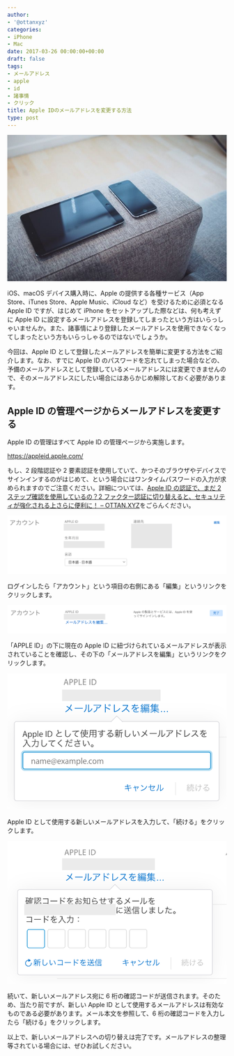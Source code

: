 ```yaml
---
author:
- '@ottanxyz'
categories:
- iPhone
- Mac
date: 2017-03-26 00:00:00+00:00
draft: false
tags:
- メールアドレス
- apple
- id
- 諸事情
- クリック
title: Apple IDのメールアドレスを変更する方法
type: post
---
```


![](170326-58d722f6c3aa9.jpg)

iOS、macOS デバイス購入時に、Apple の提供する各種サービス（App Store、iTunes Store、Apple Music、iCloud など）を受けるために必須となる Apple ID ですが、はじめて iPhone をセットアップした際などは、何も考えずに Apple ID に設定するメールアドレスを登録してしまったという方はいらっしゃいませんか。また、諸事情により登録したメールアドレスを使用できなくなってしまったという方もいらっしゃるのではないでしょうか。

今回は、Apple ID として登録したメールアドレスを簡単に変更する方法をご紹介します。なお、すでに Apple ID のパスワードを忘れてしまった場合などの、予備のメールアドレスとして登録しているメールアドレスには変更できませんので、そのメールアドレスにしたい場合にはあらかじめ解除しておく必要があります。

## Apple ID の管理ページからメールアドレスを変更する

Apple ID の管理はすべて Apple ID の管理ページから実施します。

https://appleid.apple.com/

もし、2 段階認証や 2 要素認証を使用していて、かつそのブラウザやデバイスでサインインするのがはじめて、という場合にはワンタイムパスワードの入力が求められますのでご注意ください。詳細については、[Apple ID の認証で、まだ 2 ステップ確認を使用しているの？2 ファクター認証に切り替えると、セキュリティが強化される上さらに便利に！ – OTTAN.XYZ](/posts/2016/12/apple-id-two-factor-authentication-5362/)をごらんください。

![](170326-58d72493a8a05.png)

ログインしたら「アカウント」という項目の右側にある「編集」というリンクをクリックします。

![](170326-58d7249927bca.png)

「APPLE ID」の下に現在の Apple ID に紐づけられているメールアドレスが表示されていることを確認し、その下の「メールアドレスを編集」というリンクをクリックします。

![](170326-58d7249f28bbe.png)

Apple ID として使用する新しいメールアドレスを入力して、「続ける」をクリックします。

![](170326-58d724a4a5c04.png)

続いて、新しいメールアドレス宛に 6 桁の確認コードが送信されます。そのため、当たり前ですが、新しい Apple ID として使用するメールアドレスは有効なものである必要があります。メール本文を参照して、6 桁の確認コードを入力したら「続ける」をクリックします。

以上で、新しいメールアドレスへの切り替えは完了です。メールアドレスの整理等されている場合には、ぜひお試しください。
